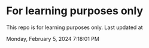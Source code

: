 # For learning purposes only
This repo is for learning purposes only.
Last updated at

Monday, February 5, 2024 7:18:01 PM

